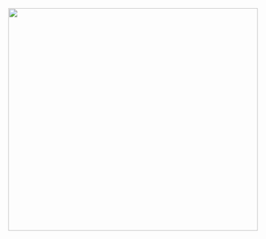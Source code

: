 <img src="https://i.pinimg.com/originals/83/98/d4/8398d4de253276c3504e07396adcf236.gif" style="width:100%;height:450px;object-fit:cover;"/>
